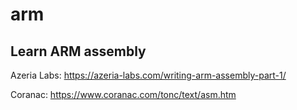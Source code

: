 # arm

## Learn ARM assembly

Azeria Labs: https://azeria-labs.com/writing-arm-assembly-part-1/

Coranac: https://www.coranac.com/tonc/text/asm.htm
